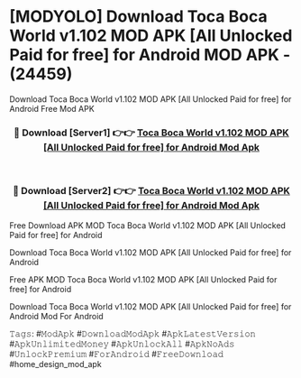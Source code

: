 # [MODYOLO] Download Toca Boca World v1.102 MOD APK [All Unlocked Paid for free] for Android MOD APK - (24459)
Download Toca Boca World v1.102 MOD APK [All Unlocked Paid for free] for Android Free Mod APK

<div align="center">
<h3>🔴 Download [Server1] 👉👉 <a href="https://apk-comot.site?title=Toca_Boca_World_v1.102_MOD_APK_[All_Unlocked_Paid_for_free]_for_Android">Toca Boca World v1.102 MOD APK [All Unlocked Paid for free] for Android Mod Apk</a></h3><br>

<h3>🔴 Download [Server2] 👉👉 <a href="https://apk-comot.site?title=Toca_Boca_World_v1.102_MOD_APK_[All_Unlocked_Paid_for_free]_for_Android">Toca Boca World v1.102 MOD APK [All Unlocked Paid for free] for Android Mod Apk</a></h3>
</div>


Free Download APK MOD Toca Boca World v1.102 MOD APK [All Unlocked Paid for free] for Android

Download Toca Boca World v1.102 MOD APK [All Unlocked Paid for free] for Android 

Free APK MOD Toca Boca World v1.102 MOD APK [All Unlocked Paid for free] for Android 

Download Toca Boca World v1.102 MOD APK [All Unlocked Paid for free] for Android Mod For Android

𝚃𝚊𝚐𝚜: #𝙼𝚘𝚍𝙰𝚙𝚔 #𝙳𝚘𝚠𝚗𝚕𝚘𝚊𝚍𝙼𝚘𝚍𝙰𝚙𝚔 #𝙰𝚙𝚔𝙻𝚊𝚝𝚎𝚜𝚝𝚅𝚎𝚛𝚜𝚒𝚘𝚗 #𝙰𝚙𝚔𝚄𝚗𝚕𝚒𝚖𝚒𝚝𝚎𝚍𝙼𝚘𝚗𝚎𝚢 #𝙰𝚙𝚔𝚄𝚗𝚕𝚘𝚌𝚔𝙰𝚕𝚕 #𝙰𝚙𝚔𝙽𝚘𝙰𝚍𝚜 #𝚄𝚗𝚕𝚘𝚌𝚔𝙿𝚛𝚎𝚖𝚒𝚞𝚖 #𝙵𝚘𝚛𝙰𝚗𝚍𝚛𝚘𝚒𝚍 #𝙵𝚛𝚎𝚎𝙳𝚘𝚠𝚗𝚕𝚘𝚊𝚍 #home_design_mod_apk
